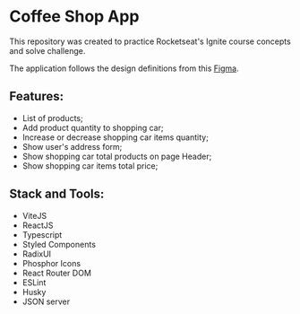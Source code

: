 # Coffee Shop App

This repository was created to practice Rocketseat's Ignite course concepts and solve challenge.

The application follows the design definitions from this [Figma](https://www.figma.com/file/5yT9ZzZmRQRS4yivGGB3pl/Coffee-Delivery/duplicate).

## Features:

- List of products;
- Add product quantity to shopping car;
- Increase or decrease shopping car items quantity;
- Show user's address form;
- Show shopping car total products on page Header;
- Show shopping car items total price;

## Stack and Tools:

- ViteJS
- ReactJS
- Typescript
- Styled Components
- RadixUI
- Phosphor Icons
- React Router DOM
- ESLint
- Husky
- JSON server
